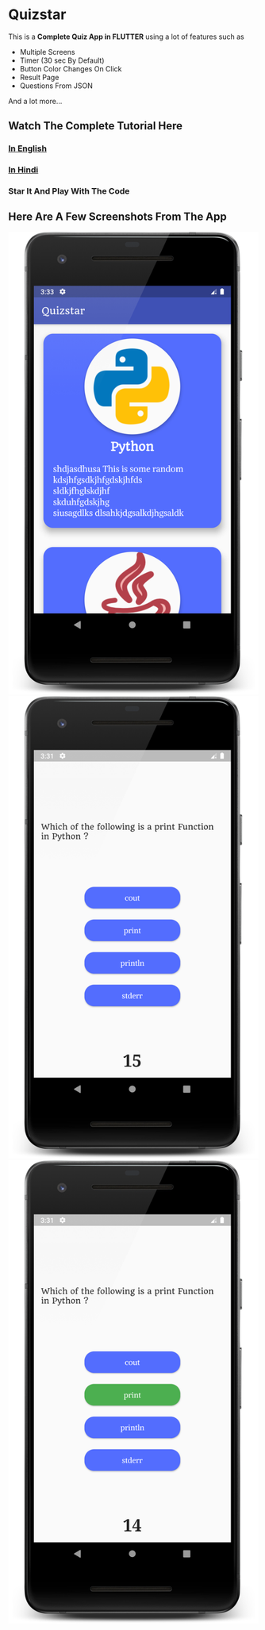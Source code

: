# Quizstar

This is a **Complete Quiz App in FLUTTER** using a lot of features such as
* Multiple Screens
* Timer (30 sec By Default)
* Button Color Changes On Click
* Result Page
* Questions From JSON

And a lot more...

## Watch The Complete Tutorial Here 

### [In English](https://youtu.be/yHrpx4PoBzU)
### [In Hindi]()


### Star It And Play With The Code

## Here Are A Few Screenshots From The App

![The Card Page](./gitimages/cards.png "The Card Page")
![A Simple Quiz Page](./gitimages/quizpage.png "A Simple Quiz Page")
![When A Button Is Clicked](./gitimages/btnclick.png "When A Button Is Clicked")
